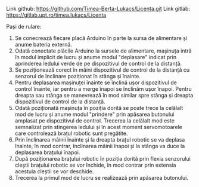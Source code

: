 Link github: https://github.com/Timea-Berta-Lukacs/Licenta.git
Link gitlab: https://gitlab.upt.ro/timea.lukacs/Licenta

Pași de rulare:
1. Se conecrează fiecare placă Arduino în parte la sursa de alimentare și anume bateria externă.
2. Odată conectate plăcile Arduino la sursele de alimentare, mașinuța intră în modul implicit de lucru și anume modul "deplasare" indicat prin aprinderea ledului verde de pe dispozitivul de control de la distanță.
3. Se poziționează corect în mâini dispozitivul de control de la distanță cu senzorul de înclinare poziționat în stânga și înainte.
4. Pentru deplasarea mașinuței înainte se înclină ușor dispozitivul de control înainte, iar pentru a merge înapoi se înclinăm ușor înapoi. Pentru dreapta sau stânga se manevrează în mod similar spre stânga și dreapta dispozitivul de control de la distanță.
5. Odată poziționată mașinuța în poziția dorită se poate trece la celălalt mod de lucru și anume modul "prindere" prin apăsarea butonului amplasat pe dispozitivul de control. Trecerea la celălalt mod este semnalizat prin stingerea ledului și în acest moment servomotoarele care controlează brațul robotic sunt pregătite. 
6. Prin înclinarea mâinii înainte și la dreapta brațul robotic se va deplasa înainte, în mod contrar, înclinarea mâinii înapoi și la stânga va duce la deplasarea brațului înapoi.
7. După poziționarea brațului robotic în poziția dorită prin flexia senzorului cleștii brațului
robotic se vor închide, în mod contrar prin extensia acestuia cleștii se vor deschide.
8. Trecerea la primul mod de lucru se realizează prin apăsarea butonului.

